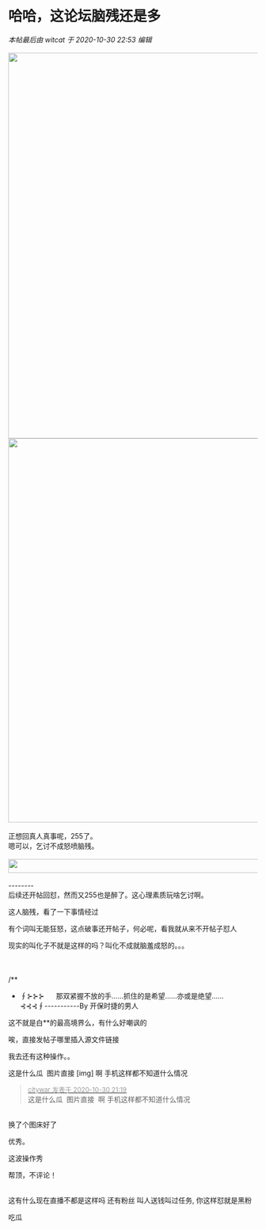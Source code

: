 # 哈哈，这论坛脑残还是多


<i class="pstatus"> 本帖最后由 witcat 于 2020-10-30 22:53 编辑 </i><br />
<br />
<img id="aimg_PO60d" onclick="zoom(this, this.src, 0, 0, 0)" class="zoom" width="600" height="779" src="https://img.maocdn.cn/img/2020/10/30/1q.png" onmouseover="img_onmouseoverfunc(this)" onclick="zoom(this)" style="cursor:pointer" border="0" alt="" /><br />
<img id="aimg_Q21a6" onclick="zoom(this, this.src, 0, 0, 0)" class="zoom" width="600" height="776" src="https://img.maocdn.cn/img/2020/10/30/2q.png" onmouseover="img_onmouseoverfunc(this)" onclick="zoom(this)" style="cursor:pointer" border="0" alt="" /><br />
<br />
正想回真人真事呢，255了。<br />
嗯可以，乞讨不成怒喷脑残。<br />
<br />
<img id="aimg_fdzdt" onclick="zoom(this, this.src, 0, 0, 0)" class="zoom" width="600" height="28" src="https://img.maocdn.cn/img/2020/10/30/3q.png" onmouseover="img_onmouseoverfunc(this)" onclick="zoom(this)" style="cursor:pointer" border="0" alt="" /><br />
<br />
--------<br />
后续还开帖回怼，然而又255也是醉了。这心理素质玩啥乞讨啊。<br />


这人脑残，看了一下事情经过

有个词叫无能狂怒，这点破事还开帖子，何必呢，看我就从来不开帖子怼人<img src="static/image/smiley/default/lol.gif" smilieid="12" border="0" alt="" />

现实的叫化子不就是这样的吗？叫化不成就脑羞成怒的。。。<br />
<br />
<br />
<br />
/**<br />
 * ∮⊱⊱⊱&nbsp; &nbsp;&nbsp; &nbsp;那双紧握不放的手……抓住的是希望……亦或是绝望……&nbsp; &nbsp; ⊰⊰⊰∮-----------By 开保时捷的男人

这不就是白**的最高境界么，有什么好嘲讽的

唉，直接发帖子哪里插入源文件链接

我去还有这种操作。。<img id="aimg_XzlQi" onclick="zoom(this, this.src, 0, 0, 0)" class="zoom" src="https://cdn.jsdelivr.net/gh/hishis/forum-master/public/images/patch.gif" onmouseover="img_onmouseoverfunc(this)" onload="thumbImg(this)" border="0" alt="" />

这是什么瓜&nbsp;&nbsp;图片直接 [img] 啊 手机这样都不知道什么情况

<div class="quote"><blockquote><font size="2"><a href="https://www.hostloc.com/forum.php?mod=redirect&amp;goto=findpost&amp;pid=9377628&amp;ptid=760392" target="_blank"><font color="#999999">citywar 发表于 2020-10-30 21:19</font></a></font><br />
这是什么瓜&nbsp;&nbsp;图片直接&nbsp;&nbsp;啊 手机这样都不知道什么情况</blockquote></div><br />
换了个图床好了

<img id="aimg_drrLJ" onclick="zoom(this, this.src, 0, 0, 0)" class="zoom" src="https://s1.ax1x.com/2020/10/30/BN84Fx.png" onmouseover="img_onmouseoverfunc(this)" onload="thumbImg(this)" border="0" alt="" /><img id="aimg_T5aFT" onclick="zoom(this, this.src, 0, 0, 0)" class="zoom" src="https://s1.ax1x.com/2020/10/30/BN85Y6.png" onmouseover="img_onmouseoverfunc(this)" onload="thumbImg(this)" border="0" alt="" /><img id="aimg_P48rH" onclick="zoom(this, this.src, 0, 0, 0)" class="zoom" src="https://s1.ax1x.com/2020/10/30/BN8fT1.png" onmouseover="img_onmouseoverfunc(this)" onload="thumbImg(this)" border="0" alt="" /><br />
优秀。

<img src="static/image/smiley/default/sweat.gif" smilieid="10" border="0" alt="" />这波操作秀

帮顶，不评论！<br />
<br />
<img src="static/image/smiley/default/mad.gif" smilieid="11" border="0" alt="" /><img src="static/image/smiley/default/mad.gif" smilieid="11" border="0" alt="" /><img src="static/image/smiley/default/mad.gif" smilieid="11" border="0" alt="" />

这有什么现在直播不都是这样吗 还有粉丝 叫人送钱叫过任务, 你这样怼就是黑粉 <img src="static/image/smiley/default/titter.gif" smilieid="9" border="0" alt="" />

吃瓜
